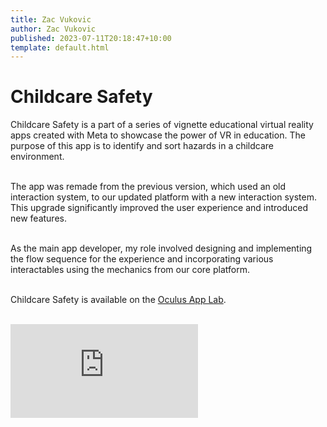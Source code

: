 ```yaml
---
title: Zac Vukovic
author: Zac Vukovic
published: 2023-07-11T20:18:47+10:00
template: default.html
---
```


# Childcare Safety

Childcare Safety is a part of a series of vignette educational virtual reality apps created with Meta to showcase the power of VR in education. The purpose of this app is to identify and sort hazards in a childcare environment.<br /><br />

The app was remade from the previous version, which used an old interaction system, to our updated platform with a new interaction system. This upgrade significantly improved the user experience and introduced new features.<br /><br />

As the main app developer, my role involved designing and implementing the flow sequence for the experience and incorporating various interactables using the mechanics from our core platform.<br /><br />

Childcare Safety is available on the [Oculus App Lab](https://www.oculus.com/experiences/quest/5181967315251271/).<br /><br />

<div class="iframe-container">
    <iframe class="responsive-iframe" src="https://www.youtube.com/embed/imWYFPDz7dI" title="YouTube video player" frameborder="0" allow="accelerometer; autoplay; clipboard-write; encrypted-media; gyroscope; picture-in-picture; web-share" allowfullscreen></iframe>
</div>
